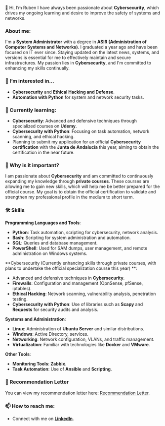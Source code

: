 👋 Hi, I’m Ruben
I have always been passionate about **Cybersecurity**, which drives my ongoing learning and desire to improve the safety of systems and networks.

### About me:
I'm a **System Administrator** with a degree in **ASIR (Administration of Computer Systems and Networks)**. I graduated a year ago and have been focused on IT ever since. Staying updated on the latest news, systems, and versions is essential for me to effectively maintain and secure infrastructures. My passion lies in **Cybersecurity**, and I'm committed to enhancing my skills continually.

### 👀 I’m interested in...
- **Cybersecurity** and **Ethical Hacking and Defense**.
- **Automation with Python** for system and network security tasks.

### 🌱 Currently learning:
- **Cybersecurity**: Advanced and defensive techniques through specialized courses on **Udemy**.
- **Cybersecurity with Python**: Focusing on task automation, network scanning, and ethical hacking.
- Planning to submit my application for an official **Cybersecurity certification** with the **Junta de Andalucía** this year, aiming to obtain the certification in the near future.

### 💪 Why is it important?
I am passionate about **Cybersecurity** and am committed to continuously expanding my knowledge through **private courses**. These courses are allowing me to gain new skills, which will help me be better prepared for the official course. My goal is to obtain the official certification to validate and strengthen my professional profile in the medium to short term.

### 🛠️ Skills

**Programming Languages and Tools**:
- **Python**: Task automation, scripting for cybersecurity, network analysis.
- **Bash**: Scripting for system administration and automation.
- **SQL**: Queries and database management.
- **PowerShell**: Used for SAM dumps, user management, and remote administration on Windows systems.

**Cybersecurity (Currently enhancing skills through private courses, with plans to undertake the official specialization course this year) **:
- Advanced and defensive techniques in **Cybersecurity**.
- **Firewalls**: Configuration and management (OpnSense, pfSense, iptables).
- **Ethical Hacking**: Network scanning, vulnerability analysis, penetration testing.
- **Cybersecurity with Python**: Use of libraries such as **Scapy** and **Requests** for security audits and analysis.

**Systems and Administration**:
- **Linux**: Administration of **Ubuntu Server** and similar distributions.
- **Windows**: Active Directory, services.
- **Networking**: Network configuration, VLANs, and traffic management.
- **Virtualization**: Familiar with technologies like **Docker** and **VMware**.

**Other Tools**:
- **Monitoring Tools**: **Zabbix**.
- **Task Automation**: Use of **Ansible** and **Scripting**.

### 📜 Recommendation Letter
You can view my recommendation letter here: [Recommendation Letter](https://github.com/RubenNetForce/RubenNetForce/blob/main/Certificado/Carta%20Recomendaci%C3%B3n%20Rub%C3%A9n.pdf).

### 📫 How to reach me:
- Connect with me on **[LinkedIn](https://www.linkedin.com/in/rub%C3%A9n-rodriguez-a95b301bb)**.

